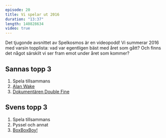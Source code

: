 ```yaml
---
episode: 20
title: Vi spelar ut 2016
duration: "13:37"
length: 140828634
video: true
---
```


Det tjugonde avsnittet av Spelkosmos är en videopodd! Vi summerar 2016 med varsin topplista: vad var egentligen bäst med året som gått? Och finns det något särskilt vi ser fram emot under året som kommer?

## Sannas topp 3

1. Spela tillsammans
2. [Alan Wake][1]
3. [Dokumentären Double Fine][2]

## Svens topp 3

1. Spela tillsammans
2. Pyssel och annat
3. [BoxBoxBoy!][3]

[1]: http://www.alanwake.com/
[2]: https://www.doublefine.com/dftv/double-fine-adventure
[3]: http://www.hallab.co.jp/eng/works/detail/002775/

